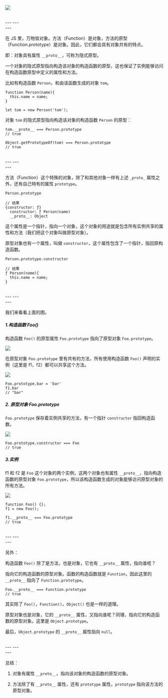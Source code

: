 ![](https://upload-images.jianshu.io/upload_images/2070024-0ae6bd244af7ab81.png?imageMogr2/auto-orient/strip%7CimageView2/2/w/1240)

<br>
---
---
<br>
---

在 JS 里，万物皆对象。方法（Function）是对象，方法的原型（Function.prototype）是对象。因此，它们都会具有对象共有的特点。

即：对象具有属性 ``__proto__``，可称为隐式原型。

一个对象的隐式原型指向构造该对象的构造函数的原型，这也保证了实例能够访问在构造函数原型中定义的属性和方法。

比如有构造函数 ``Person``，和由该函数生成的对象 ``tom``。
```
function Person(name){
  this.name = name;
}

let tom = new Person('tom');
```

对象 ``tom`` 的隐式原型指向构造该对象的构造函数 ``Person`` 的原型：
```
tom.__proto__ === Person.prototype
// true

Object.getPrototypeOf(tom) === Person.prototype
// true
```

<br>
---
---
<br>
---

方法（Function）这个特殊的对象，除了和其他对象一样有上述 ``_proto_`` 属性之外，还有自己特有的属性 ``prototype``。

```
Person.prototype

// 结果
{constructor: ƒ}
  constructor: ƒ Person(name)
  __proto__: Object
```

这个属性是一个指针，指向一个对象，这个对象的用途就是包含所有实例共享的属性和方法（我们把这个对象叫做原型对象）。

原型对象也有一个属性，叫做 ``constructor``，这个属性包含了一个指针，指回原构造函数。

```
Person.prototype.constructor

// 结果
ƒ Person(name){
  this.name = name;
}
```

<br>
---
---
<br>
---

我们来看看上面的图。

##### 1.构造函数 Foo()

构造函数 ``Foo()`` 的原型属性 ``Foo.prototype`` 指向了原型对象 ``Foo.prototype``。

![](https://upload-images.jianshu.io/upload_images/2070024-cacdf5d312bfc224.png?imageMogr2/auto-orient/strip%7CimageView2/2/w/1240)

在原型对象 ``Foo.prototype`` 里有共有的方法，所有使用构造函数 ``Foo()`` 声明的实例（这里是 f1，f2）都可以共享这个方法。

![](https://upload-images.jianshu.io/upload_images/2070024-e0176ce5140c093e.png?imageMogr2/auto-orient/strip%7CimageView2/2/w/1240)

```
Foo.prototype.bar = 'bar'
f1.bar
// "bar"
```

##### 2. 原型对象 Foo.prototype

``Foo.prototype`` 保存着实例共享的方法，有一个指针 ``constructor`` 指回构造函数。

![](https://upload-images.jianshu.io/upload_images/2070024-cacdf5d312bfc224.png?imageMogr2/auto-orient/strip%7CimageView2/2/w/1240)

```
Foo.prototype.constructor === Foo
// true
```

##### 3.实例
f1 和 f2 是 ``Foo`` 这个对象的两个实例，这两个对象也有属性 ``__proto__``，指向构造函数的原型对象 ``Foo.prototype``，所以该构造函数生成的对象能够访问原型对象的所有方法。

![](https://upload-images.jianshu.io/upload_images/2070024-e0176ce5140c093e.png?imageMogr2/auto-orient/strip%7CimageView2/2/w/1240)

```
function Foo() {};
f1 = new Foo();

f1.__proto__ === Foo.prototype
// true
```

<br>
---
---
<br>
---

另外：

构造函数 ``Foo()`` 除了是方法，也是对象，它也有 ``__proto__`` 属性，指向谁呢？

指向它的构造函数的原型对象。函数的构造函数就是 ``Function``，因此这里的 ``__proto__`` 指向了 ``Function.prototype``。

```
Foo.__proto__ === Function.prototype
// true
```

其实除了 ``Foo()``，``Function()``，``Object()`` 也是一样的道理。


原型对象也是对象，它的 ``__proto__`` 属性，又指向谁呢？同理，指向它的构造函数的原型对象。这里是 ``Object.prototype``。

最后，``Object.prototype`` 的 ``__proto__`` 属性指向 ``null``。

<br>
---
---
<br>
---

总结：

1. 对象有属性 ``__proto__``，指向该对象的构造函数的原型对象。

2. 方法除了有 ``__proto__`` 属性，还有 ``prototype`` 属性，``prototype`` 指向该方法的原型对象。
